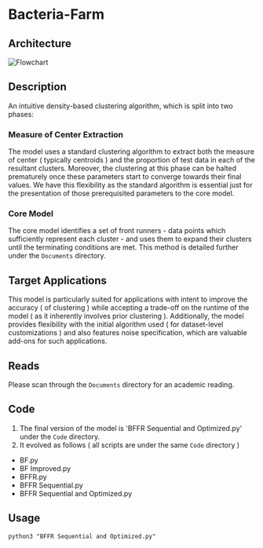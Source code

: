 # Bacteria-Farm

## Architecture

![Flowchart](https://user-images.githubusercontent.com/17645442/137587791-56189d8d-3302-40ce-be38-720647983116.png)

## Description

An intuitive density-based clustering algorithm, which is split into two phases:

### Measure of Center Extraction

The model uses a standard clustering algorithm to extract both the measure of center ( typically centroids ) and the proportion of test data in each of the resultant clusters. Moreover, the clustering at this phase can be halted prematurely once these parameters start to converge towards their final values. We have this flexibility as the standard algorithm is essential just for the presentation of those prerequisited parameters to the core model. 

### Core Model

The core model identifies a set of front runners - data points which sufficiently represent each cluster - and uses them to expand their clusters until the terminating conditions are met. This method is detailed further under the `Documents` directory.

## Target Applications

This model is particularly suited for applications with intent to improve the accuracy ( of clustering ) while accepting a trade-off on the runtime of the model ( as it inherently involves prior clustering ). Additionally, the model provides flexibility with the initial algorithm used ( for  dataset-level customizations ) and also features noise specification, which are valuable add-ons for such applications.

## Reads

Please scan through the `Documents` directory for an academic reading.

## Code

1. The final version of the model is 'BFFR Sequential and Optimized.py' under the `Code` directory.
2. It evolved as follows ( all scripts are under the same `Code` directory )
  * BF.py
  * BF Improved.py
  * BFFR.py
  * BFFR Sequential.py
  * BFFR Sequential and Optimized.py

## Usage

```
python3 "BFFR Sequential and Optimized.py"
```
